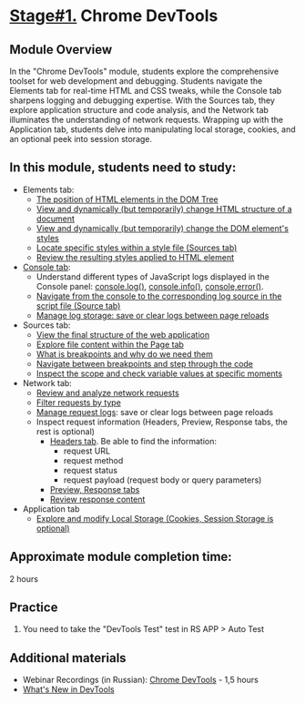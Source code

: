 # [Stage#1.](../../) Chrome DevTools

## Module Overview

In the "Chrome DevTools" module, students explore the comprehensive toolset for web development and debugging. Students navigate the Elements tab for real-time HTML and CSS tweaks, while the Console tab sharpens logging and debugging expertise. With the Sources tab, they explore application structure and code analysis, and the Network tab illuminates the understanding of network requests. Wrapping up with the Application tab, students delve into manipulating local storage, cookies, and an optional peek into session storage.

## In this module, students need to study:

- Elements tab:
  - [The position of HTML elements in the DOM Tree](https://developer.chrome.com/docs/devtools/dom/#view)
  - [View and dynamically (but temporarily) change HTML structure of a document](https://developer.chrome.com/docs/devtools/dom/#content)
  - [View and dynamically (but temporarily) change the DOM element's styles](https://developer.chrome.com/docs/devtools/css/#view)
  - [Locate specific styles within a style file (Sources tab)](https://developer.chrome.com/docs/devtools/css/#declarations)
  - [Review the resulting styles applied to HTML element](https://developer.chrome.com/docs/devtools/css/issues/#css-in-computed)
- [Console tab](https://developer.chrome.com/docs/devtools/console/):
  - Understand different types of JavaScript logs displayed in the Console panel: [console.log()](https://developer.chrome.com/docs/devtools/console/api/#log), [console.info()](https://developer.chrome.com/docs/devtools/console/api/#info), [console,error()](https://developer.chrome.com/docs/devtools/console/api/#error).
  - [Navigate from the console to the corresponding log source in the script file (Source tab)](https://developer.chrome.com/docs/devtools/console/log/#javascript)
  - [Manage log storage: save or clear logs between page reloads](https://developer.chrome.com/docs/devtools/console/reference/#persist)
- Sources tab:
  - [View the final structure of the web application](https://developer.chrome.com/docs/devtools/sources/#files)
  - [Explore file content within the Page tab](https://developer.chrome.com/docs/devtools/sources/#files)
  - [What is breakpoints and why do we need them](https://developer.chrome.com/docs/devtools/javascript/#event-breakpoint) 
  - [Navigate between breakpoints and step through the code](https://developer.chrome.com/docs/devtools/javascript/#event-breakpoint)
  - [Inspect the scope and check variable values at specific moments](https://developer.chrome.com/docs/devtools/javascript/#check-values)
- Network tab:
  - [Review and analyze network requests](https://developer.chrome.com/docs/devtools/network/#load)
  - [Filter requests by type](https://developer.chrome.com/docs/devtools/network/reference/#filter-by-type)
  - [Manage request logs](https://developer.chrome.com/docs/devtools/network/reference/#clear): save or clear logs between page reloads
  - Inspect request information (Headers, Preview, Response tabs, the rest is optional)
    - [Headers tab](https://developer.chrome.com/docs/devtools/network/#details). Be able to find the information:
      - request URL
      - request method
      - request status
      - request payload (request body or query parameters)
    - [Preview, Response tabs](https://developer.chrome.com/docs/devtools/network/#details)
    - [Review response content](https://developer.chrome.com/docs/devtools/network/reference/#response)
- Application tab
  - [Explore and modify Local Storage (Cookies, Session Storage is optional)](https://developer.chrome.com/docs/devtools/storage/localstorage/)

## Approximate module completion time:

2 hours

## Practice

1. You need to take the "DevTools Test" test in RS APP > Auto Test

## Additional materials

- Webinar Recordings (in Russian): [Chrome DevTools](https://www.youtube.com/watch?v=gvB0qoio-Ic&list=PLe--kalBDwji8WXKVjhON39X4v_Uj6T_R&index=7) - 1,5 hours
- [What's New in DevTools](https://developer.chrome.com/docs/devtools/news/)